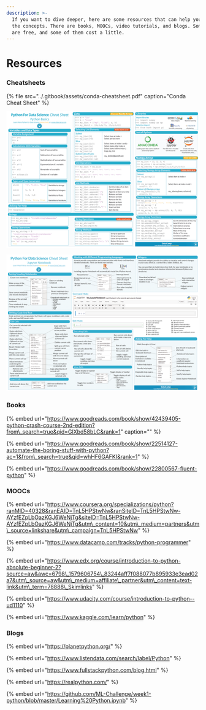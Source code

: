 ```yaml
---
description: >-
  If you want to dive deeper, here are some resources that can help you master
  the concepts. There are books, MOOCs, video tutorials, and blogs. Some of them
  are free, and some of them cost a little.
---
```


# Resources

### Cheatsheets

{% file src="../.gitbook/assets/conda-cheatsheet.pdf" caption="Conda Cheat Sheet" %}

![Python Basics](../.gitbook/assets/python-for-data-science-cheat-sheet-for-beginners-1.png)

![Jupyter Notebook](../.gitbook/assets/jupyter-notebook-cheat-sheet-1.png)

### Books

{% embed url="https://www.goodreads.com/book/show/42439405-python-crash-course-2nd-edition?from\_search=true&qid=GlXbd58bLC&rank=1" caption="" %}

{% embed url="https://www.goodreads.com/book/show/22514127-automate-the-boring-stuff-with-python?ac=1&from\_search=true&qid=whHF6GAFKI&rank=1" %}

{% embed url="https://www.goodreads.com/book/show/22800567-fluent-python" %}

### MOOCs

{% embed url="https://www.coursera.org/specializations/python?ranMID=40328&ranEAID=TnL5HPStwNw&ranSiteID=TnL5HPStwNw-AYzfEZpLbOazKGJ6WeNjTg&siteID=TnL5HPStwNw-AYzfEZpLbOazKGJ6WeNjTg&utm\_content=10&utm\_medium=partners&utm\_source=linkshare&utm\_campaign=TnL5HPStwNw" %}

{% embed url="https://www.datacamp.com/tracks/python-programmer" %}

{% embed url="https://www.edx.org/course/introduction-to-python-absolute-beginner-2?source=aw&awc=6798\_1579606754\_83244aff7f088077b895933e3ead02a7&utm\_source=aw&utm\_medium=affiliate\_partner&utm\_content=text-link&utm\_term=78888\_Skimlinks" %}

{% embed url="https://www.udacity.com/course/introduction-to-python--ud1110" %}

{% embed url="https://www.kaggle.com/learn/python" %}

### Blogs

{% embed url="https://planetpython.org/" %}

{% embed url="https://www.listendata.com/search/label/Python" %}

{% embed url="https://www.fullstackpython.com/blog.html" %}

{% embed url="https://realpython.com/" %}

{% embed url="https://github.com/ML-Challenge/week1-python/blob/master/Learning%20Python.ipynb" %}

